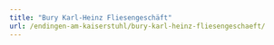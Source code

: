 ```yaml
---
title: "Bury Karl-Heinz Fliesengeschäft"
url: /endingen-am-kaiserstuhl/bury-karl-heinz-fliesengeschaeft/
---
```

